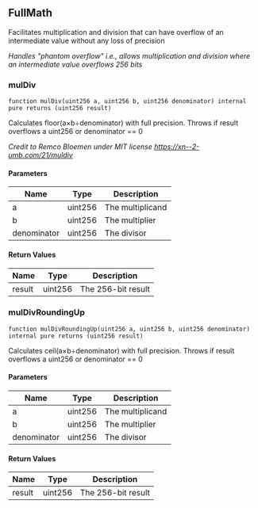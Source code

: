 ## FullMath

Facilitates multiplication and division that can have overflow of an intermediate value without any loss of precision

_Handles "phantom overflow" i.e., allows multiplication and division where an intermediate value overflows 256 bits_

### mulDiv

```solidity
function mulDiv(uint256 a, uint256 b, uint256 denominator) internal pure returns (uint256 result)
```

Calculates floor(a×b÷denominator) with full precision. Throws if result overflows a uint256 or denominator == 0

_Credit to Remco Bloemen under MIT license https://xn--2-umb.com/21/muldiv_

#### Parameters

| Name        | Type    | Description      |
| ----------- | ------- | ---------------- |
| a           | uint256 | The multiplicand |
| b           | uint256 | The multiplier   |
| denominator | uint256 | The divisor      |

#### Return Values

| Name   | Type    | Description        |
| ------ | ------- | ------------------ |
| result | uint256 | The 256-bit result |

### mulDivRoundingUp

```solidity
function mulDivRoundingUp(uint256 a, uint256 b, uint256 denominator) internal pure returns (uint256 result)
```

Calculates ceil(a×b÷denominator) with full precision. Throws if result overflows a uint256 or denominator == 0

#### Parameters

| Name        | Type    | Description      |
| ----------- | ------- | ---------------- |
| a           | uint256 | The multiplicand |
| b           | uint256 | The multiplier   |
| denominator | uint256 | The divisor      |

#### Return Values

| Name   | Type    | Description        |
| ------ | ------- | ------------------ |
| result | uint256 | The 256-bit result |
